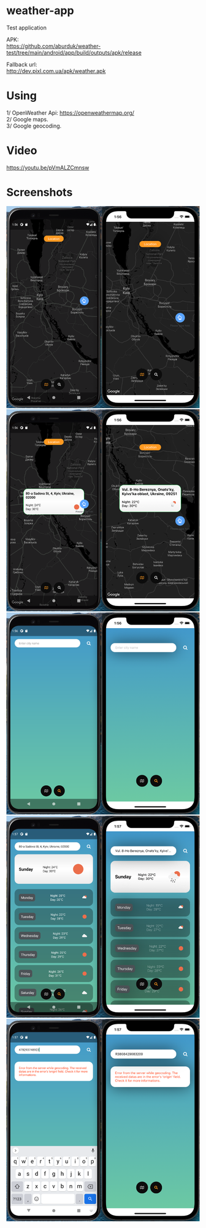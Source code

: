 # weather-app
Test application


APK:  
https://github.com/aburduk/weather-test/tree/main/android/app/build/outputs/apk/release

Fallback url:  
http://dev.pixl.com.ua/apk/weather.apk

# Using 
1/ OpenWeather Api: https://openweathermap.org/  
2/ Google maps.  
3/ Google geocoding. 


# Video
https://youtu.be/pVmALZCmnsw


# Screenshots
![alt text](https://github.com/aburduk/weather-test/blob/main/src/resources/images/screenshots/1.png?raw=true)
![alt text](https://github.com/aburduk/weather-test/blob/main/src/resources/images/screenshots/2.png?raw=true)
![alt text](https://github.com/aburduk/weather-test/blob/main/src/resources/images/screenshots/3.png?raw=true)
![alt text](https://github.com/aburduk/weather-test/blob/main/src/resources/images/screenshots/4.png?raw=true)
![alt text](https://github.com/aburduk/weather-test/blob/main/src/resources/images/screenshots/5.png?raw=true)

